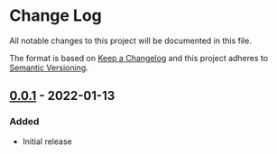 
# Change Log
All notable changes to this project will be documented in this file.
 
The format is based on [Keep a Changelog](http://keepachangelog.com/)
and this project adheres to [Semantic Versioning](http://semver.org/).
 
 
## [0.0.1] - 2022-01-13
 
### Added

- Initial release


[0.0.1]: https://github.com/kpsaurus/wagtail-uikitblocks/releases/tag/0.0.1
